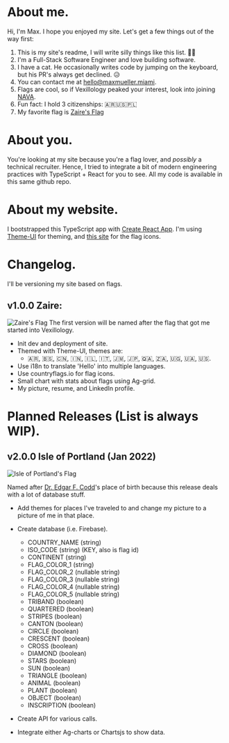 # About me.

Hi, I'm Max. I hope you enjoyed my site. Let's get a few things out of the way first:

1.  This is my site's readme, I will write silly things like this list. 😵‍💫
2.  I'm a Full-Stack Software Engineer and love building software.
3.  I have a cat. He occasionally writes code by jumping on the keyboard, but his PR's always get declined. 😥
4.  You can contact me at [hello@maxmueller.miami](mailto:hello@maxmueller.miami).
5.  Flags are cool, so if Vexillology peaked your interest, look into joining [NAVA](https://www.nava.org).
6.  Fun fact: I hold 3 citizenships: 🇦🇷🇺🇸🇵🇱
7.  My favorite flag is [Zaire's Flag](https://www.crwflags.com/fotw/images/c/cd-zaire.gif)

# About you.

You're looking at my site because you're a flag lover, and _possibly_ a technical recruiter. Hence, I tried to integrate a bit of modern engineering practices with TypeScript + React for you to see. All my code is available in this same github repo.

# About my website.

I bootstrapped this TypeScript app with [Create React App](https://create-react-app.dev/). I'm using [Theme-UI](https://theme-ui.com/) for theming, and [this site](https://www.countryflags.io/) for the flag icons.

# Changelog.

I'll be versioning my site based on flags.

## v1.0.0 Zaire:

![Zaire's Flag](https://upload.wikimedia.org/wikipedia/commons/thumb/f/f8/Flag_of_Zaire_%281971%E2%80%931997%29.svg/1920px-Flag_of_Zaire_%281971%E2%80%931997%29.svg.png "Zaire's Flag")
The first version will be named after the flag that got me started into Vexillology.

- Init dev and deployment of site.
- Themed with Theme-UI, themes are:
  - 🇦🇷, 🇧🇸, 🇨🇳, 🇮🇳, 🇮🇱, 🇮🇹, 🇯🇲, 🇯🇵, 🇶🇦, 🇿🇦, 🇺🇬, 🇺🇦, 🇺🇸.
- Use i18n to translate 'Hello' into multiple languages.
- Use <span>countryflags.io</span> for flag icons.
- Small chart with stats about flags using Ag-grid.
- My picture, resume, and LinkedIn profile.

# Planned Releases (List is always WIP).

## v2.0.0 Isle of Portland (Jan 2022)

![Isle of Portland's Flag](https://www.flaginstitute.org/wp/wp-content/uploads/flags/UNKG7513.png "Isle of Portland's Flag")

Named after [Dr. Edgar F. Codd](https://en.wikipedia.org/wiki/Edgar_F._Codd)'s place of birth because this release deals with a lot of database stuff.

- Add themes for places I've traveled to and change my picture to a picture of me in that place.
- Create database (i.e. Firebase).

  - COUNTRY_NAME (string)
  - ISO_CODE (string) (KEY, also is flag id)
  - CONTINENT (string)
  - FLAG_COLOR_1 (string)
  - FLAG_COLOR_2 (nullable string)
  - FLAG_COLOR_3 (nullable string)
  - FLAG_COLOR_4 (nullable string)
  - FLAG_COLOR_5 (nullable string)
  - TRIBAND (boolean)
  - QUARTERED (boolean)
  - STRIPES (boolean)
  - CANTON (boolean)
  - CIRCLE (boolean)
  - CRESCENT (boolean)
  - CROSS (boolean)
  - DIAMOND (boolean)
  - STARS (boolean)
  - SUN (boolean)
  - TRIANGLE (boolean)
  - ANIMAL (boolean)
  - PLANT (boolean)
  - OBJECT (boolean)
  - INSCRIPTION (boolean)

- Create API for various calls.
- Integrate either Ag-charts or Chartsjs to show data.
